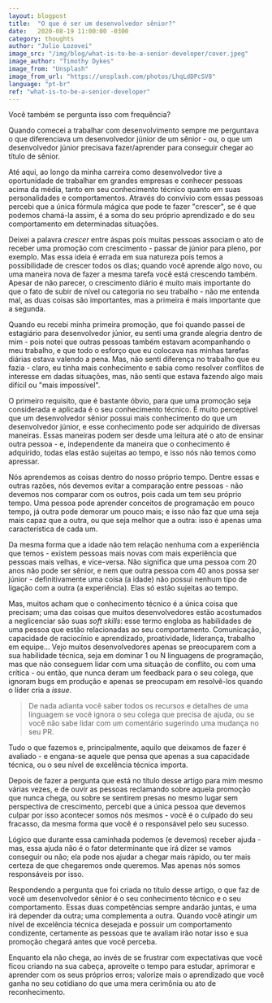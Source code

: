 ```yaml
---
layout: blogpost
title:  "O que é ser um desenvolvedor sênior?"
date:   2020-08-19 11:00:00 -0300
category: thoughts
author: "Julio Lozovei"
image_src: "/img/blog/what-is-to-be-a-senior-developer/cover.jpeg"
image_author: "Timothy Dykes"
image_from: "Unsplash"
image_from_url: "https://unsplash.com/photos/LhqLdDPcSV8"
language: "pt-br"
ref: "what-is-to-be-a-senior-developer"
---
```

Você também se pergunta isso com frequência?
<!--more-->
Quando comecei a trabalhar com desenvolvimento sempre me perguntava o que diferenciava um desenvolvedor júnior de um sênior - ou, o que um desenvolvedor júnior precisava fazer/aprender para conseguir chegar ao título de sênior.

Até aqui, ao longo da minha carreira como desenvolvedor tive a oportunidade de trabalhar em grandes empresas e conhecer pessoas acima da média, tanto em seu conhecimento técnico quanto em suas personalidades e comportamentos. Através do convívio com essas pessoas percebi que a única fórmula mágica que pode te fazer "crescer", se é que podemos chamá-la assim, é a soma do seu próprio aprendizado e do seu comportamento em determinadas situações.

Deixei a palavra _crescer_ entre áspas pois muitas pessoas associam o ato de receber uma promoção com crescimento - passar de júnior para pleno, por exemplo. Mas essa ideia é errada em sua natureza pois temos a possibilidade de crescer todos os dias; quando você aprende algo novo, ou uma maneira nova de fazer a mesma tarefa você está crescendo também. Apesar de não parecer, o crescimento diário é muito mais importante do que o fato de subir de nível ou categoria no seu trabalho - não me entenda mal, as duas coisas são importantes, mas a primeira é mais importante que a segunda.

Quando eu recebi minha primeira promoção, que foi quando passei de estagiário para desenvolvedor júnior, eu senti uma grande alegria dentro de mim - pois notei que outras pessoas também estavam acompanhando o meu trabalho, e que todo o esforço que eu colocava nas minhas tarefas diárias estava valendo a pena. Mas, não senti diferença no trabalho que eu fazia - claro, eu tinha mais conhecimento e sabia como resolver conflitos de interesse em dadas situações, mas, não senti que estava fazendo algo mais difícil ou "mais impossível".

O primeiro requisito, que é bastante óbvio, para que uma promoção seja considerada e aplicada é o seu conhecimento técnico. É muito perceptível que um desenvolvedor sênior possui mais conhecimento do que um desenvolvedor júnior, e esse conhecimento pode ser adquirido de diversas maneiras. Essas maneiras podem ser desde uma leitura até o ato de ensinar outra pessoa - e, independente da maneira que o conhecimento é adquirido, todas elas estão sujeitas ao tempo, e isso nós não temos como apressar.

Nós aprendemos as coisas dentro do nosso próprio tempo. Dentre essas e outras razões, nós devemos evitar a comparação entre pessoas - não devemos nos comparar com os outros, pois cada um tem seu próprio tempo. Uma pessoa pode aprender conceitos de programação em pouco tempo, já outra pode demorar um pouco mais; e isso não faz que uma seja mais capaz que a outra, ou que seja melhor que a outra: isso é apenas uma característica de cada um.

Da mesma forma que a idade não tem relação nenhuma com a experiência que temos - existem pessoas mais novas com mais experiência que pessoas mais velhas, e vice-versa. Não significa que uma pessoa com 20 anos não pode ser sênior, e nem que outra pessoa com 40 anos possa ser júnior - definitivamente uma coisa (a idade) não possui nenhum tipo de ligação com a outra (a experiência). Elas só estão sujeitas ao tempo.

Mas, muitos acham que o conhecimento técnico é a única coisa que precisam; uma das coisas que muitos desenvolvedores estão acostumados a neglicenciar são suas *soft skills*: esse termo engloba as habilidades de uma pessoa que estão relacionadas ao seu comportamento. Comunicação, capacidade de raciocínio e aprendizado, proatividade, liderança, trabalho em equipe... Vejo muitos desenvolvedores apenas se preocuparem com a sua habilidade técnica, seja em dominar 1 ou N linguagens de programação, mas que não conseguem lidar com uma situação de conflito, ou com uma crítica - ou então, que nunca deram um feedback para o seu colega, que ignoram bugs em produção e apenas se preocupam em resolvê-los quando o líder cria a *issue*.

> De nada adianta você saber todos os recursos e detalhes de uma linguagem se você ignora o seu colega que precisa de ajuda, ou se você não sabe lidar com um comentário sugerindo uma mudança no seu PR.

Tudo o que fazemos e, principalmente, aquilo que deixamos de fazer é avaliado - e engana-se aquele que pensa que apenas a sua capacidade técnica, ou o seu nível de excelência técnica importa.

Depois de fazer a pergunta que está no título desse artigo para mim mesmo várias vezes, e de ouvir as pessoas reclamando sobre aquela promoção que nunca chega, ou sobre se sentirem presas no mesmo lugar sem perspectiva de crescimento, percebi que a única pessoa que devemos culpar por isso acontecer somos nós mesmos - você é o culpado do seu fracasso, da mesma forma que você é o responsável pelo seu sucesso.

Lógico que durante essa caminhada podemos (e devemos) receber ajuda - mas, essa ajuda não é o fator determinante que irá dizer se vamos conseguir ou não; ela pode nos ajudar a chegar mais rápido, ou ter mais certeza de que chegaremos onde queremos. Mas apenas nós somos responsáveis por isso.

Respondendo a pergunta que foi criada no título desse artigo, o que faz de você um desenvolvedor sênior é o seu conhecimento técnico e o seu comportamento. Essas duas competências sempre andarão juntas, e uma irá depender da outra; uma complementa a outra. Quando você atingir um nível de excelência técnica desejada e possuir um comportamento condizente, certamente as pessoas que te avaliam irão notar isso e sua promoção chegará antes que você perceba.

Enquanto ela não chega, ao invés de se frustrar com expectativas que você ficou criando na sua cabeça, aproveite o tempo para estudar, aprimorar e aprender com os seus próprios erros; valorize mais o aprendizado que você ganha no seu cotidiano do que uma mera cerimônia ou ato de reconhecimento.
